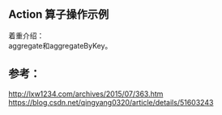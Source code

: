 ## Action 算子操作示例<br>


着重介绍：<br>
aggregate和aggregateByKey。



## 参考：<br>
http://lxw1234.com/archives/2015/07/363.htm <br>
https://blog.csdn.net/qingyang0320/article/details/51603243